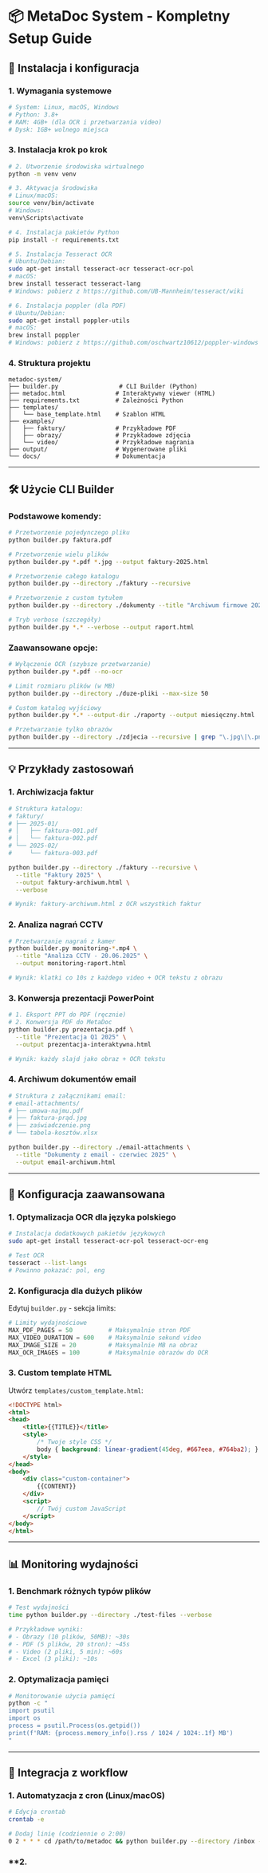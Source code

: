# 📦 MetaDoc System - Kompletny Setup Guide

## 🚀 Instalacja i konfiguracja

### 1. **Wymagania systemowe**

```bash
# System: Linux, macOS, Windows
# Python: 3.8+
# RAM: 4GB+ (dla OCR i przetwarzania video)
# Dysk: 1GB+ wolnego miejsca
```

### 3. **Instalacja krok po krok**

```bash
# 2. Utworzenie środowiska wirtualnego
python -m venv venv

# 3. Aktywacja środowiska
# Linux/macOS:
source venv/bin/activate
# Windows:
venv\Scripts\activate

# 4. Instalacja pakietów Python
pip install -r requirements.txt

# 5. Instalacja Tesseract OCR
# Ubuntu/Debian:
sudo apt-get install tesseract-ocr tesseract-ocr-pol
# macOS:
brew install tesseract tesseract-lang
# Windows: pobierz z https://github.com/UB-Mannheim/tesseract/wiki

# 6. Instalacja poppler (dla PDF)
# Ubuntu/Debian:
sudo apt-get install poppler-utils
# macOS:
brew install poppler
# Windows: pobierz z https://github.com/oschwartz10612/poppler-windows
```

### 4. **Struktura projektu**

```
metadoc-system/
├── builder.py                 # CLI Builder (Python)
├── metadoc.html              # Interaktywny viewer (HTML)
├── requirements.txt          # Zależności Python
├── templates/
│   └── base_template.html    # Szablon HTML
├── examples/
│   ├── faktury/              # Przykładowe PDF
│   ├── obrazy/               # Przykładowe zdjęcia
│   └── video/                # Przykładowe nagrania
├── output/                   # Wygenerowane pliki
└── docs/                     # Dokumentacja
```

---

## 🛠️ **Użycie CLI Builder**

### **Podstawowe komendy:**

```bash
# Przetworzenie pojedynczego pliku
python builder.py faktura.pdf

# Przetworzenie wielu plików
python builder.py *.pdf *.jpg --output faktury-2025.html

# Przetworzenie całego katalogu
python builder.py --directory ./faktury --recursive

# Przetworzenie z custom tytułem
python builder.py --directory ./dokumenty --title "Archiwum firmowe 2025"

# Tryb verbose (szczegóły)
python builder.py *.* --verbose --output raport.html
```

### **Zaawansowane opcje:**

```bash
# Wyłączenie OCR (szybsze przetwarzanie)
python builder.py *.pdf --no-ocr

# Limit rozmiaru plików (w MB)
python builder.py --directory ./duze-pliki --max-size 50

# Custom katalog wyjściowy
python builder.py *.* --output-dir ./raporty --output miesięczny.html

# Przetwarzanie tylko obrazów
python builder.py --directory ./zdjecia --recursive | grep "\.jpg\|\.png"
```

---

## 💡 **Przykłady zastosowań**

### **1. Archiwizacja faktur**

```bash
# Struktura katalogu:
# faktury/
# ├── 2025-01/
# │   ├── faktura-001.pdf
# │   └── faktura-002.pdf
# └── 2025-02/
#     └── faktura-003.pdf

python builder.py --directory ./faktury --recursive \
  --title "Faktury 2025" \
  --output faktury-archiwum.html \
  --verbose

# Wynik: faktury-archiwum.html z OCR wszystkich faktur
```

### **2. Analiza nagrań CCTV**

```bash
# Przetwarzanie nagrań z kamer
python builder.py monitoring-*.mp4 \
  --title "Analiza CCTV - 20.06.2025" \
  --output monitoring-raport.html

# Wynik: klatki co 10s z każdego video + OCR tekstu z obrazu
```

### **3. Konwersja prezentacji PowerPoint**

```bash
# 1. Eksport PPT do PDF (ręcznie)
# 2. Konwersja PDF do MetaDoc
python builder.py prezentacja.pdf \
  --title "Prezentacja Q1 2025" \
  --output prezentacja-interaktywna.html

# Wynik: każdy slajd jako obraz + OCR tekstu
```

### **4. Archiwum dokumentów email**

```bash
# Struktura z załącznikami email:
# email-attachments/
# ├── umowa-najmu.pdf
# ├── faktura-prąd.jpg
# ├── zaświadczenie.png
# └── tabela-kosztów.xlsx

python builder.py --directory ./email-attachments \
  --title "Dokumenty z email - czerwiec 2025" \
  --output email-archiwum.html
```

---

## 🔧 **Konfiguracja zaawansowana**

### **1. Optymalizacja OCR dla języka polskiego**

```bash
# Instalacja dodatkowych pakietów językowych
sudo apt-get install tesseract-ocr-pol tesseract-ocr-eng

# Test OCR
tesseract --list-langs
# Powinno pokazać: pol, eng
```

### **2. Konfiguracja dla dużych plików**

Edytuj `builder.py` - sekcja limits:

```python
# Limity wydajnościowe
MAX_PDF_PAGES = 50          # Maksymalnie stron PDF
MAX_VIDEO_DURATION = 600    # Maksymalnie sekund video
MAX_IMAGE_SIZE = 20         # Maksymalnie MB na obraz
MAX_OCR_IMAGES = 100        # Maksymalnie obrazów do OCR
```

### **3. Custom template HTML**

Utwórz `templates/custom_template.html`:

```html
<!DOCTYPE html>
<html>
<head>
    <title>{{TITLE}}</title>
    <style>
        /* Twoje style CSS */
        body { background: linear-gradient(45deg, #667eea, #764ba2); }
    </style>
</head>
<body>
    <div class="custom-container">
        {{CONTENT}}
    </div>
    <script>
        // Twój custom JavaScript
    </script>
</body>
</html>
```

---

## 📊 **Monitoring wydajności**

### **1. Benchmark różnych typów plików**

```bash
# Test wydajności
time python builder.py --directory ./test-files --verbose

# Przykładowe wyniki:
# - Obrazy (10 plików, 50MB): ~30s
# - PDF (5 plików, 20 stron): ~45s  
# - Video (2 pliki, 5 min): ~60s
# - Excel (3 pliki): ~10s
```

### **2. Optymalizacja pamięci**

```bash
# Monitorowanie użycia pamięci
python -c "
import psutil
import os
process = psutil.Process(os.getpid())
print(f'RAM: {process.memory_info().rss / 1024 / 1024:.1f} MB')
"
```

---

## 🎯 **Integracja z workflow**

### **1. Automatyzacja z cron (Linux/macOS)**

```bash
# Edycja crontab
crontab -e

# Dodaj linię (codziennie o 2:00)
0 2 * * * cd /path/to/metadoc && python builder.py --directory /inbox --output daily-$(date +%Y%m%d).html
```

### **2.